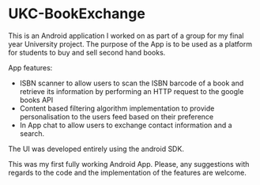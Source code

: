 # UKC-BookExchange


This is an Android application I worked on as part of a group for my 
final year University project.
The purpose of the App is to be used as a platform for students to buy
and sell second hand books.

App features: 
  - ISBN scanner to allow users to scan the ISBN barcode of a book and 
   retrieve its information by performing an HTTP request to the google books API
  - Content based filtering algorithm implementation to provide personalisation
  to the users feed based on their preference
  - In App chat to allow users to exchange contact information and a search.

The UI was developed entirely using the android SDK.

This was my first fully working Android App. Please, any suggestions with regards to the code and the implementation of the 
features are welcome. 
